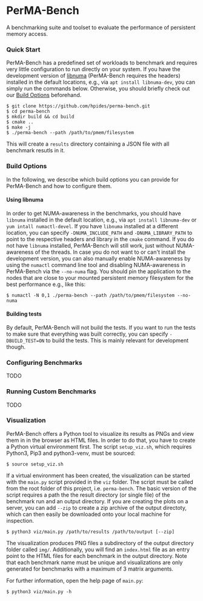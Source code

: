 # PerMA-Bench

A benchmarking suite and toolset to evaluate the performance of persistent memory access.

### Quick Start
PerMA-Bench has a predefined set of workloads to benchmark and requires very little configuration to run directly on
your system.
If you have the development version of [libnuma](https://github.com/numactl/numactl) (PerMA-Bench requires the headers) 
installed in the default locations, e.g., via `apt install libnuma-dev`, you can simply run the commands below.
Otherwise, you should briefly check out our [Build Options](#build-options) beforehand.

```shell script
$ git clone https://github.com/hpides/perma-bench.git
$ cd perma-bench
$ mkdir build && cd build
$ cmake ..
$ make -j
$ ./perma-bench --path /path/to/pmem/filesystem
```

This will create a `results` directory containing a JSON file with all benchmark resutls in it.

### Build Options
In the following, we describe which build options you can provide for PerMA-Bench and how to configure them.

#### Using libnuma
In order to get NUMA-awareness in the benchmarks, you should have `libnuma` installed in the default location, e.g.,
via `apt install libnuma-dev` or `yum intall numactl-devel`.
If you have `libnuma` installed at a different location, you can specify `-DNUMA_INCLUDE_PATH` and `-DNUMA_LIBRARY_PATH`
to point to the respective headers and library in the `cmake` command.
If you do not have `libnuma` installed, PerMA-Bench will still work, just without NUMA-awareness of the threads.
In case you do not want to or can't install the development version, you can also manually enable NUMA-awareness by
using the `numactl` command line tool and disabling NUMA-awareness in PerMA-Bench via the `--no-numa` flag.
You should pin the application to the nodes that are close to your mounted persistent memory filesystem for the best performance e.g., like this:

```shel script
$ numactl -N 0,1 ./perma-bench --path /path/to/pmem/filesystem --no-numa
```

#### Building tests
By default, PerMA-Bench will not build the tests.
If you want to run the tests to make sure that everything was built correctly, you can specify `-DBUILD_TEST=ON` to
build the tests.
This is mainly relevant for development though.

### Configuring Benchmarks
TODO

### Running Custom Benchmarks
TODO

### Visualization
PerMA-Bench offers a Python tool to visualize its results as PNGs and view them in in the browser as HTML files.
In order to do that, you have to create a Python virtual environment first. 
The script `setup_viz.sh`, which requires Python3, Pip3 and python3-venv, must be sourced:
``` shell script
$ source setup_viz.sh
```

If a virtual environment has been created, the visualization can be started with the `main.py` script provided in the `viz` folder.
The script must be called from the root folder of this project, i.e. `perma-bench`. 
The basic version of the script requires a path the the result directory (or single file) of the benchmark run and an output directory.
If you are creating the plots on a server, you can add `--zip` to create a zip archive of the output directoty, which can then easily be downloaded onto your local machine for inspection.
``` shell script
$ python3 viz/main.py /path/to/results /path/to/output [--zip]
```

The visualization produces PNG files a subdirectory of the output directory folder called `img/`.
Additionally, you will find an `index.html` file as an entry point to the HTML files for each benchmark in the output directory.
Note that each benchmark name must be unique and visualizations are only generated for benchmarks with a maximum of 3 matrix arguments.

For further information, open the help page of `main.py`:
``` shell script
$ python3 viz/main.py -h
```
